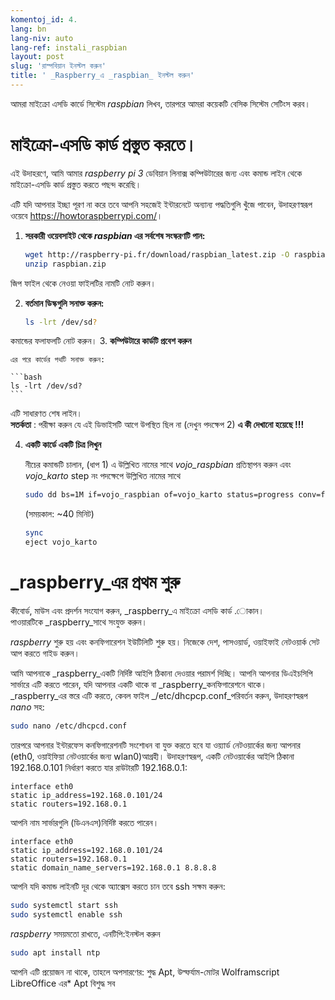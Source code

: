 ```yaml
---
komentoj_id: 4.
lang: bn
lang-niv: auto
lang-ref: instali_raspbian
layout: post
slug: 'রাস্পবিয়ান ইনস্টল করুন'
title: ' _Raspberry_এ _raspbian_ ইনস্টল করুন'
---
```


আমরা মাইক্রো এসডি কার্ডে সিস্টেম _raspbian_ লিখব, তারপরে আমরা কয়েকটি বেসিক সিস্টেম সেটিংস করব। 


# মাইক্রো-এসডি কার্ড প্রস্তুত করতে।

এই উদাহরণে, আমি আমার _raspberry pi 3_ ডেবিয়ান লিনাক্স কম্পিউটারের জন্য এবং কমান্ড লাইন থেকে মাইক্রো-এসডি কার্ড প্রস্তুত করতে পছন্দ করেছি।

এটি যদি আপনার ইচ্ছা পূরণ না করে তবে আপনি সহজেই ইন্টারনেটে অন্যান্য পদ্ধতিগুলি খুঁজে পাবেন, উদাহরণস্বরূপ ওয়েবে <https://howtoraspberrypi.com/>।

 1. **সরকারী ওয়েবসাইট থেকে _raspbian_ এর সর্বশেষ সংস্করণটি পান:**



    ```bash
    wget http://raspberry-pi.fr/download/raspbian_latest.zip -O raspbian.zip
    unzip raspbian.zip
    ```
জিপ ফাইল থেকে নেওয়া ফাইলটির নামটি নোট করুন।
    
 2. **বর্তমান ডিস্কগুলি সনাক্ত করুন:**


    
    ```bash
    ls -lrt /dev/sd?
    ```
কমান্ডের ফলাফলটি নোট করুন।
3. **কম্পিউটারে কার্ডটি প্রবেশ করুন**
    
    এর পরে কার্ডের পথটি সনাক্ত করুন:
    
    ```bash
    ls -lrt /dev/sd?
    ```
এটি সাধারণত শেষ লাইন।  
    **সতর্কতা** : পরীক্ষা করুন যে এই ডিভাইসটি আগে উপস্থিত ছিল না \(দেখুন পদক্ষেপ 2\) **এ কী দেখানো হয়েছে !!!**

 4. **একটি কার্ডে একটি চিত্র লিখুন**



    নীচের কমান্ডটি চালান, (ধাপ 1) এ উল্লিখিত নামের সাথে _vojo\_raspbian_ প্রতিস্থাপন করুন এবং _vojo\_karto_ step নং পদক্ষেপে উল্লিখিত নামের সাথে
    
    ```bash
    sudo dd bs=1M if=vojo_raspbian of=vojo_karto status=progress conv=fsync
    ```
    (সময়কাল: ~40 মিনিট)
    
    ```bash
    sync
    eject vojo_karto
    ``` 


#  _raspberry_এর প্রথম শুরু
কীবোর্ড, মাউস এবং প্রদর্শন সংযোগ করুন, _raspberry_এ মাইক্রো এসডি কার্ড .োকান।  
পাওয়ারটিকে _raspberry_সাথে সংযুক্ত করুন।

 _raspberry_ শুরু হয় এবং কনফিগারেশন ইউটিলিটি শুরু হয়। নিজেকে দেশ, পাসওয়ার্ড, ওয়াইফাই নেটওয়ার্ক সেট আপ করতে গাইড করুন।

আমি আপনাকে _raspberry_একটি নির্দিষ্ট আইপি ঠিকানা দেওয়ার পরামর্শ দিচ্ছি। আপনি আপনার ডিএইচসিপি সার্ভারে এটি করতে পারেন, যদি আপনার একটি থাকে বা _raspberry_কনফিগারেশনে থাকে।  
 _raspberry_এর স্তরে এটি করতে, কেবল ফাইল _/etc/dhcpcp.conf_পরিবর্তন করুন, উদাহরণস্বরূপ _nano_ সহ:

```bash
sudo nano /etc/dhcpcd.conf
```

তারপরে আপনার ইন্টারফেস কনফিগারেশনটি সংশোধন বা যুক্ত করতে হবে যা ওয়্যার্ড নেটওয়ার্কের জন্য আপনার (eth0, ওয়াইফিয়া নেটওয়ার্কের জন্য wlan0)আগ্রহী। উদাহরণস্বরূপ, একটি নেটওয়ার্কের আইপি ঠিকানা 192.168.0.101 নির্ধারণ করতে যার রাউটারটি 192.168.0.1:

```
interface eth0
static ip_address=192.168.0.101/24
static routers=192.168.0.1
```
আপনি নাম সার্ভারগুলি (ডিএনএস)নির্দিষ্ট করতে পারেন। 

```
interface eth0
static ip_address=192.168.0.101/24
static routers=192.168.0.1
static domain_name_servers=192.168.0.1 8.8.8.8
```
আপনি যদি কমান্ড লাইনটি দূর থেকে অ্যাক্সেস করতে চান তবে ssh সক্ষম করুন:

```bash
sudo systemctl start ssh
sudo systemctl enable ssh
```

 _raspberry_ সময়মতো রাখতে, এনটিপি:ইনস্টল করুন

```bash
sudo apt install ntp
```

আপনি এটি প্রয়োজন না থাকে, তাহলে অপসারণের:
শুদ্ধ Apt, উল্ফর্যাম-মোটর Wolframscript LibreOffice এর*
Apt বিশুদ্ধ সব
